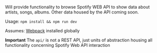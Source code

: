 Will provide functionality to browse Spotify WEB API to show data about artists, songs, albums. Other data housed by the API coming soon.

Usage:
`npm install && npm run dev`

Assumes:
[Webpack](https://webpack.github.io/) installed globally

**Important**
The `api/` is not a REST API, just units of abstraction housing all
functionality concerning Spotify Web API interaction
